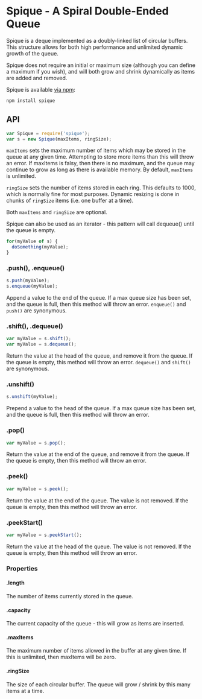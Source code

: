 Spique - A Spiral Double-Ended Queue
====================================

Spique is a deque implemented as a doubly-linked list of circular buffers. This
structure allows for both high performance and unlimited dynamic growth of the
queue.

Spique does not require an initial or maximum size (although you can define a
maximum if you wish), and will both grow and shrink dynamically as items are
added and removed.

Spique is available [via npm](https://www.npmjs.com/package/spique):
```bash
npm install spique
```

## API
```javascript
var Spique = require('spique');
var s = new Spique(maxItems, ringSize);
```
`maxItems` sets the maximum number of items which may be stored in the queue at
any given time. Attempting to store more items than this will throw an error. If
maxItems is falsy, then there is no maximum, and the queue may continue to grow
as long as there is available memory. By default, `maxItems` is unlimited.

`ringSize` sets the number of items stored in each ring. This defaults to 1000,
which is normally fine for most purposes. Dynamic resizing is done in chunks of
`ringSize` items (i.e. one buffer at a time).

Both `maxItems` and `ringSize` are optional.

Spique can also be used as an iterator - this pattern will call dequeue() until
the queue is empty.
```javascript
for(myValue of s) {
  doSomething(myValue);
}
```

### .push(), .enqueue()
```javascript
s.push(myValue);
s.enqueue(myValue);
```
Append a value to the end of the queue. If a max queue size has been set, and the
queue is full, then this method will throw an error. `enqueue()` and `push()` are
synonymous.

### .shift(), .dequeue()
```javascript
var myValue = s.shift();
var myValue = s.dequeue();
```
Return the value at the head of the queue, and remove it from the queue. If the
queue is empty, this method will throw an error. `dequeue()` and `shift()` are
synonymous.

### .unshift()
```javascript
s.unshift(myValue);
```
Prepend a value to the head of the queue. If a max queue size has been set, and
the queue is full, then this method will throw an error.

### .pop()
```javascript
var myValue = s.pop();
```
Return the value at the end of the queue, and remove it from the queue. If the
queue is empty, then this method will throw an error.

### .peek()
```javascript
var myValue = s.peek();
```
Return the value at the end of the queue. The value is not removed. If the queue
is empty, then this method will throw an error.

### .peekStart()
```javascript
var myValue = s.peekStart();
```
Return the value at the head of the queue. The value is not removed. If the queue
is empty, then this method will throw an error.

### Properties
#### .length
The number of items currently stored in the queue.

#### .capacity
The current capacity of the queue - this will grow as items are inserted.

#### .maxItems
The maximum number of items allowed in the buffer at any given time. If this is
unlimited, then maxItems will be zero.

#### .ringSize
The size of each circular buffer. The queue will grow / shrink by this many items
at a time.
